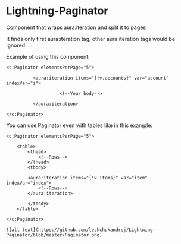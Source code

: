 # Lightning-Paginator
Component that wraps aura:iteration and split it to pages

It finds only first aura:iteration tag, other aura:iteration tags would be ignored

Example of using this component:
```
<c:Paginator elementsPerPage="5">

          <aura:iteration items="{!v.accounts}" var="account" indexVar="i">

                    <!--Your body-->
                                          
          </aura:iteration>
          
</c:Paginator>
```

You can use Paginator even with tables like in this example:
```
<c:Paginator elementsPerPage="5">

    <table>
        <thead>
            <!--Rows-->
        </thead>
        <tbody>
        
        <aura:iteration items="{!v.items}" var="item" indexVar="index">
            <!--Rows-->
        </aura:iteration>
        
        </tbody>
    </table>

</c:Paginator>

![alt text](https://github.com/leshchukandrej/Lightning-Paginator/blob/master/Paginator.png)
